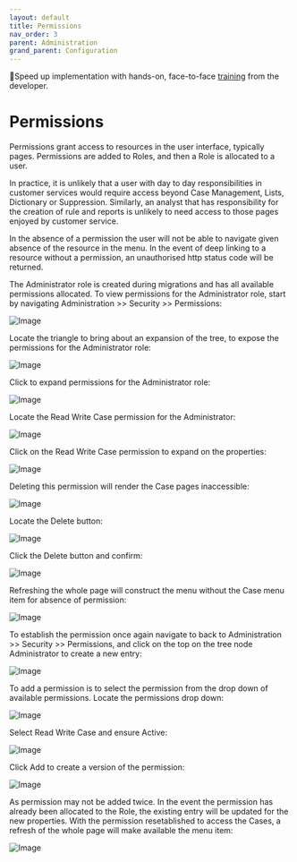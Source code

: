 ```yaml
---
layout: default
title: Permissions
nav_order: 3
parent: Administration
grand_parent: Configuration
---
```


🚀Speed up implementation with hands-on, face-to-face [training](https://www.jube.io/jube-training) from the developer.

# Permissions
Permissions grant access to resources in the user interface,  typically pages.  Permissions are added to Roles,  and then a Role is allocated to a user.

In practice,  it is unlikely that a user with day to day responsibilities in customer services would require access beyond Case Management, Lists, Dictionary or Suppression.  Similarly,  an analyst that has responsibility for the creation of rule and reports is unlikely to need access to those pages enjoyed by customer service.

In the absence of a permission the user will not be able to navigate given absence of the resource in the menu.  In the event of deep linking to a resource without a permission,  an unauthorised http status code will be returned.

The Administrator role is created during migrations and has all available permissions allocated.  To view permissions for the Administrator role,  start by navigating Administration >> Security >> Permissions:

![Image](TopOfTreeForPermissions.png)

Locate the triangle to bring about an expansion of the tree,  to expose the permissions for the Administrator role:

![Image](LocationOfExpandButton.png)

Click to expand permissions for the Administrator role:

![Image](ExpandedPermissions.png)

Locate the Read Write Case permission for the Administrator:

![Image](LocationOfReadWriteCasePermission.png)

Click on the Read Write Case permission to expand on the properties:

![Image](ExpandedReadWriteCasePermission.png)

Deleting this permission will render the Case pages inaccessible:

![Image](LocationOfCasesMenuItem.png)

Locate the Delete button:

![Image](LocationOfDeleteButton.png)

Click the Delete button and confirm:

![Image](EntryDeleted.png)

Refreshing the whole page will construct the menu without the Case menu item for absence of permission:

![Image](AbsenceOfCases.png)

To establish the permission once again navigate to back to Administration >> Security >> Permissions, and click on the top on the tree node Administrator to create a new entry:

![Image](EmptyPermission.png)

To add a permission is to select the permission from the drop down of available permissions.  Locate the permissions drop down:

![Image](LocationOfPermissionSpecification.png)

Select Read Write Case and ensure Active: 

![Image](AddBackPermissionForCase.png)

Click Add to create a version of the permission:

![Image](VersionOfPermission.png)

As permission may not be added twice.  In the event the permission has already been allocated to the Role,  the existing entry will be updated for the new properties.  With the permission resetablished to access the Cases,  a refresh of the whole page will make available the menu item:

![Image](PermissionRestablished.png)


